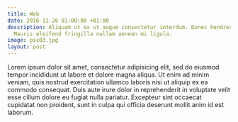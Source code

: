 ```yaml
---
title: Web
date: 2016-11-26 01:00:00 +01:00
description: Aliquam ut ex ut augue consectetur interdum. Donec hendrerit imperdiet.
  Mauris eleifend fringilla nullam aenean mi ligula.
image: pic03.jpg
layout: post
---
```


Lorem ipsum dolor sit amet, consectetur adipisicing elit, sed do eiusmod tempor incididunt ut labore et dolore magna aliqua. Ut enim ad minim veniam, quis nostrud exercitation ullamco laboris nisi ut aliquip ex ea commodo consequat. Duis aute irure dolor in reprehenderit in voluptate velit esse cillum dolore eu fugiat nulla pariatur. Excepteur sint occaecat cupidatat non proident, sunt in culpa qui officia deserunt mollit anim id est laborum.
